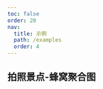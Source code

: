 ```yaml
---
toc: false
order: 20
nav:
  title: 示例
  path: /examples
  order: 4
---
```


## 拍照景点-蜂窝聚合图

<code src= './photoHotmap/index.tsx' compact="true" defaultShowCode></code>
